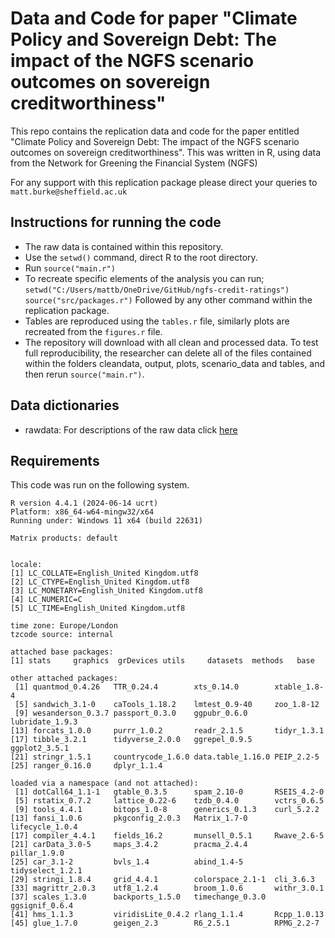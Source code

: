 # Data and Code for paper "Climate Policy and Sovereign Debt: The impact of the NGFS scenario outcomes on sovereign creditworthiness"

This repo contains the replication data and code for the paper entitled "Climate Policy and Sovereign Debt: The impact of the NGFS scenario outcomes on sovereign creditworthiness". This was written in R, using data from the Network for Greening the Financial System (NGFS)

For any support with this replication package please direct your queries to `matt.burke@sheffield.ac.uk`

## Instructions for running the code

- The raw data is contained within this repository. 
- Use the `setwd()` command, direct R to the root directory.
- Run `source("main.r")`
- To recreate specific elements of the analysis you can run;
    `setwd("C:/Users/mattb/OneDrive/GitHub/ngfs-credit-ratings")`
    `source("src/packages.r")`
    Followed by any other command within the replication package.
- Tables are reproduced using the `tables.r` file, similarly plots are recreated from the `figures.r` file.
- The repository will download with all clean and processed data. To test full reproducibility, the researcher can delete all of the files contained within the folders cleandata, output, plots, scenario_data and tables, and then rerun `source("main.r")`.

## Data dictionaries
- rawdata: For descriptions of the raw data click [here](rawdata/dictionary.md)

## Requirements

This code was run on the following system. 
```
R version 4.4.1 (2024-06-14 ucrt)
Platform: x86_64-w64-mingw32/x64
Running under: Windows 11 x64 (build 22631)

Matrix products: default


locale:
[1] LC_COLLATE=English_United Kingdom.utf8 
[2] LC_CTYPE=English_United Kingdom.utf8   
[3] LC_MONETARY=English_United Kingdom.utf8
[4] LC_NUMERIC=C                           
[5] LC_TIME=English_United Kingdom.utf8    

time zone: Europe/London
tzcode source: internal

attached base packages:
[1] stats     graphics  grDevices utils     datasets  methods   base     

other attached packages:
 [1] quantmod_0.4.26   TTR_0.24.4        xts_0.14.0        xtable_1.8-4     
 [5] sandwich_3.1-0    caTools_1.18.2    lmtest_0.9-40     zoo_1.8-12       
 [9] wesanderson_0.3.7 passport_0.3.0    ggpubr_0.6.0      lubridate_1.9.3  
[13] forcats_1.0.0     purrr_1.0.2       readr_2.1.5       tidyr_1.3.1      
[17] tibble_3.2.1      tidyverse_2.0.0   ggrepel_0.9.5     ggplot2_3.5.1    
[21] stringr_1.5.1     countrycode_1.6.0 data.table_1.16.0 PEIP_2.2-5       
[25] ranger_0.16.0     dplyr_1.1.4      

loaded via a namespace (and not attached):
 [1] dotCall64_1.1-1   gtable_0.3.5      spam_2.10-0       RSEIS_4.2-0      
 [5] rstatix_0.7.2     lattice_0.22-6    tzdb_0.4.0        vctrs_0.6.5      
 [9] tools_4.4.1       bitops_1.0-8      generics_0.1.3    curl_5.2.2       
[13] fansi_1.0.6       pkgconfig_2.0.3   Matrix_1.7-0      lifecycle_1.0.4  
[17] compiler_4.4.1    fields_16.2       munsell_0.5.1     Rwave_2.6-5      
[21] carData_3.0-5     maps_3.4.2        pracma_2.4.4      pillar_1.9.0     
[25] car_3.1-2         bvls_1.4          abind_1.4-5       tidyselect_1.2.1 
[29] stringi_1.8.4     grid_4.4.1        colorspace_2.1-1  cli_3.6.3        
[33] magrittr_2.0.3    utf8_1.2.4        broom_1.0.6       withr_3.0.1      
[37] scales_1.3.0      backports_1.5.0   timechange_0.3.0  ggsignif_0.6.4   
[41] hms_1.1.3         viridisLite_0.4.2 rlang_1.1.4       Rcpp_1.0.13      
[45] glue_1.7.0        geigen_2.3        R6_2.5.1          RPMG_2.2-7       
```